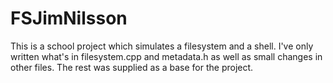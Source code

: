 # FSJimNilsson
This is a school project which simulates a filesystem and a shell. I've only written what's in filesystem.cpp and metadata.h as well as small changes in other files. The rest was supplied as a base for the project. 
